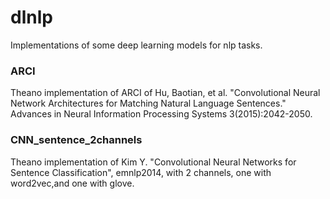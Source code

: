 # dlnlp
Implementations of some deep learning models for nlp tasks.

### ARCI
Theano implementation of ARCI of Hu, Baotian, et al. "Convolutional Neural Network Architectures for Matching Natural Language Sentences." Advances in Neural Information Processing Systems 3(2015):2042-2050.
	
### CNN_sentence_2channels
Theano implementation of Kim Y. "Convolutional Neural Networks for Sentence Classification", emnlp2014, with 2 channels, one with word2vec,and one with glove.